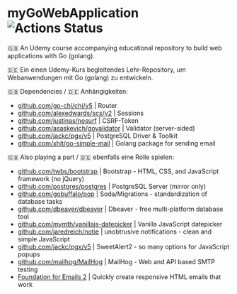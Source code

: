 # myGoWebApplication  ![Actions Status](https://github.com/jagottsicher/myGoWebApplication/workflows/Go/badge.svg)

🇬🇧 An Udemy course accompanying educational repository to build web applications with Go (golang).

🇩🇪 Ein einen Udemy-Kurs begleitendes Lehr-Repository, um Webanwendungen mit Go (golang) zu entwickeln.

🇬🇧 Dependencies / 🇩🇪 Anhängigkeiten:
* [github.com/go-chi/chi/v5](https://github.com/go-chi/chi/v5) | Router
* [github.com/alexedwards/scs/v2](https://github.com/alexedwards/scs/v2) | Sessions
* [github.com/justinas/nosurf](https://github.com/justinas/nosurf) | CSRF-Token
* [github.com/asaskevich/govalidator](https://github.com/asaskevich/govalidator) | Validator (server-sided)
* [github.com/jackc/pgx/v5](https://github.com/jackc/pgx/v5) | PostgreSQL Driver & Toolkit
* [github.com/xhit/go-simple-mail](https://github.com/xhit/go-simple-mail) | Golang package for sending email

🇬🇧 Also playing a part / 🇩🇪 ebenfalls eine Rolle spielen:
* [github.com/twbs/bootstrap](https://github.com/twbs/bootstrap) | Bootstrap - HTML, CSS, and JavaScript framework (no jQuery) 
* [github.com/postgres/postgres](https://github.com/postgres/postgres) | PostgreSQL Server (mirror only)
* [github.com/gobuffalo/pop](github.com/gobuffalo/pop) | Soda/Migrations - standardization of database tasks
* [github.com/dbeaver/dbeaver](https://github.com/dbeaver/dbeaver) | Dbeaver - free multi-platform database tool
* [github.com/mymth/vanillajs-datepicker](https://github.com/mymth/vanillajs-datepicker) | Vanilla JavaScript datepicker
* [github.com/jaredreich/notie](https://github.com/jaredreich/notie) | unobtrusive notifications - clean and simple JavaScript
* [github.com/jackc/pgx/v5](https://github.com/sweetalert2/sweetalert2) | SweetAlert2 - so many options for JavaScript popups
* [github.com/mailhog/MailHog](https://github.com/mailhog/MailHog) | MailHog - Web and API based SMTP testing
* [Foundation for Emails 2](https://get.foundation/emails.html) | Quickly create responsive HTML emails that work
